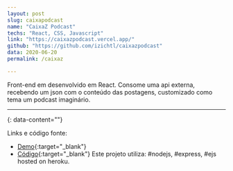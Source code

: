 ```yaml
---
layout: post
slug: caixapodcast
name: "CaixaZ Podcast"
techs: "React, CSS, Javascript"
link: "https://caixazpodcast.vercel.app/"
github: "https://github.com/izichtl/caixazpodcast"
data: 2020-06-20
permalink: /caixaz

---
```


Front-end em desenvolvido em React. Consome uma api externa, recebendo um json com o conteúdo das postagens, customizado como tema um podcast imaginário.

---
{: data-content=""}

Links e código fonte:
- [Demo](https://caixaz.herokuapp.com/){:target="_blank"}
- [Código](https://github.com/izichtl/caixazpodcast){:target="_blank"}
Este projeto utiliza: #nodejs, #express, #ejs hosted on heroku.



